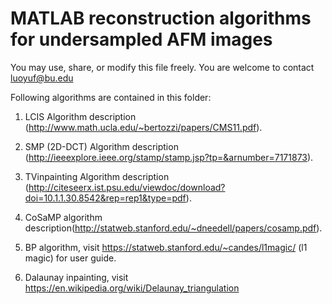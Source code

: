 # MATLAB reconstruction algorithms for undersampled AFM images

You may use, share, or modify this file freely. You are welcome to contact luoyuf@bu.edu

Following algorithms are contained in this folder:

1. LCIS Algorithm description (http://www.math.ucla.edu/~bertozzi/papers/CMS11.pdf).
 
2. SMP (2D-DCT) Algorithm description (http://ieeexplore.ieee.org/stamp/stamp.jsp?tp=&arnumber=7171873).
 
3. TVinpainting Algorithm description (http://citeseerx.ist.psu.edu/viewdoc/download?doi=10.1.1.30.8542&rep=rep1&type=pdf).
 
4. CoSaMP algorithm description(http://statweb.stanford.edu/~dneedell/papers/cosamp.pdf).
 
5. BP algorithm, visit https://statweb.stanford.edu/~candes/l1magic/  (l1 magic) for user guide.

6. Dalaunay inpainting, visit https://en.wikipedia.org/wiki/Delaunay_triangulation











